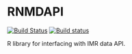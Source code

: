 # RNMDAPI

[![Build Status](https://travis-ci.org/REDUS-IMR/RNMDAPI.svg?branch=master)](https://travis-ci.org/REDUS-IMR/RNMDAPI)
[![Build status](https://ci.appveyor.com/api/projects/status/wcoo0w1syffu2yw3?svg=true)](https://ci.appveyor.com/project/iambaim/rnmdapi)

R library for interfacing with IMR data API.
